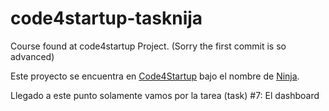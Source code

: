 # code4startup-tasknija
Course found at code4startup Project. (Sorry the first commit is so advanced)

Este proyecto se encuentra en [Code4Startup](https://code4startup.com) bajo el nombre de [Ninja](https://code4startup.com/projects/ninja-learn-angularjs-firebase-by-cloning-udemy).

Llegado a este punto solamente vamos por la tarea (task) #7: El dashboard
